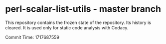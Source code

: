 # perl-scalar-list-utils - master branch

This repository contains the frozen state of the repository.
Its history is cleared. It is used only for static code
analysis with Codacy.

Commit Time: 1717687559